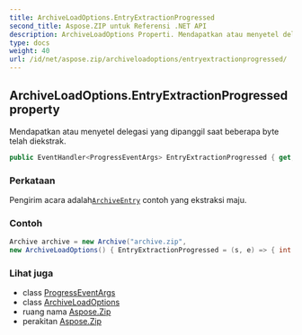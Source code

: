 ```yaml
---
title: ArchiveLoadOptions.EntryExtractionProgressed
second_title: Aspose.ZIP untuk Referensi .NET API
description: ArchiveLoadOptions Properti. Mendapatkan atau menyetel delegasi yang dipanggil saat beberapa byte telah diekstrak.
type: docs
weight: 40
url: /id/net/aspose.zip/archiveloadoptions/entryextractionprogressed/
---
```

## ArchiveLoadOptions.EntryExtractionProgressed property

Mendapatkan atau menyetel delegasi yang dipanggil saat beberapa byte telah diekstrak.

```csharp
public EventHandler<ProgressEventArgs> EntryExtractionProgressed { get; set; }
```

### Perkataan

Pengirim acara adalah[`ArchiveEntry`](../../archiveentry/) contoh yang ekstraksi maju.

### Contoh

```csharp
Archive archive = new Archive("archive.zip", 
new ArchiveLoadOptions() { EntryExtractionProgressed = (s, e) => { int percent = (int)((100 * e.ProceededBytes) / ((ArchiveEntry)s).UncompressedSize); } })                 
```

### Lihat juga

* class [ProgressEventArgs](../../progresseventargs/)
* class [ArchiveLoadOptions](../)
* ruang nama [Aspose.Zip](../../archiveloadoptions/)
* perakitan [Aspose.Zip](../../../)


